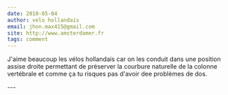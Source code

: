 ```yaml
---
date: 2010-05-04
author: velo hollandais
email: jhon.max415@gmail.com
site: http://www.amsterdamer.fr
tags: comment
---
```


<p>J'aime beaucoup les vélos hollandais car on les conduit dans une position assise droite permettant de préserver la courbure naturelle de la colonne vertébrale et comme ça tu risques pas d'avoir dee problèmes de dos.</p>
---